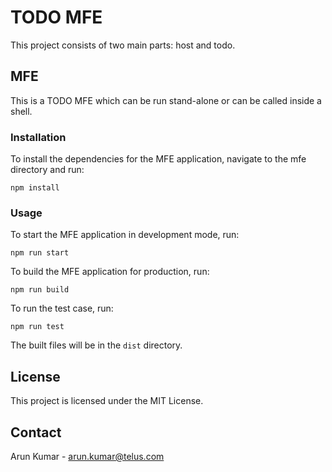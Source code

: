 # TODO MFE

This project consists of two main parts: host and todo.

## MFE

This is a TODO MFE which can be run stand-alone or can be called inside a shell.

### Installation

To install the dependencies for the MFE application, navigate to the mfe directory and run:

``` npm install ```


### Usage

To start the MFE application in development mode, run:

``` npm run start ```


To build the MFE application for production, run:

```npm run build```

To run the test case, run:

``` npm run test ```

The built files will be in the `dist` directory.

## License

This project is licensed under the MIT License.

## Contact

Arun Kumar - arun.kumar@telus.com
